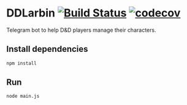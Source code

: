 # DDLarbin [![Build Status](https://travis-ci.org/gus3000/DDLarbin.svg?branch=master)](https://travis-ci.org/gus3000/DDLarbin) [![codecov](https://codecov.io/gh/gus3000/DDLarbin/branch/master/graph/badge.svg)](https://codecov.io/gh/gus3000/DDLarbin)
Telegram bot to help D&amp;D players manage their characters.

## Install dependencies
```bash
npm install
```
## Run
```bash
node main.js
```